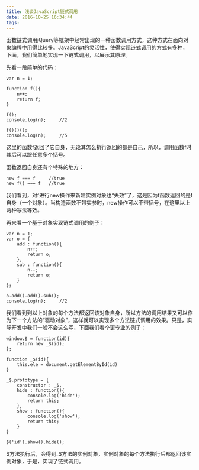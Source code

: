 ```yaml
---
title: 浅谈JavaScript链式调用
date: 2016-10-25 16:34:44
tags:
---
```


函数链式调用jQuery等框架中经常出现的一种函数调用方式，这种方式在面向对象编程中用得比较多。JavaScript的灵活性，使得实现链式调用的方式有多种，下面，我们简单地实现一下链式调用，以展示其原理。

<!-- more -->

先看一段简单的代码：

```
var n = 1;

function f(){
    n++;
    return f;
}

f();
console.log(n);     //2

f()()();
console.log(n);     //5
```

这里的函数f返回了它自身，无论其怎么执行返回的都是自己，所以，调用函数f时其后可以跟任意多个括号。

函数返回自身还有个特殊的地方：

```
new f === f     //true
new f() === f   //true
```

我们看到，对f进行new操作来新建实例对象也“失效”了，这是因为f函数返回的是f自身（一个对象）。当构造函数不带实参时，new操作可以不带括号，在这里以上两种写法等效。

再来看一个基于对象实现链式调用的例子：

```
var n = 1;
var o = {
    add : function(){
        n++;
        return o;
    },
    sub : function(){
        n--;
        return o;
    }
};

o.add().add().sub();
console.log(n);     //2
```

我们看到到以上对象的每个方法都返回该对象自身，所以方法的调用结果又可以作为下一个方法的“驱动对象”，这样就可以实现多个方法链式调用的效果。只是，实际开发中我们一般不会这么写，下面我们看个更专业的例子：

```
window.$ = function(id){
    return new _$(id);
};

function _$(id){
    this.ele = document.getElementById(id)
}

_$.prototype = {
    constructor : _$,
    hide : function(){
        console.log('hide');
        return this;
    },
    show : function(){
        console.log('show');
        return this;
    }
}

$('id').show().hide();
```

$方法执行后，会得到_$方法的实例对象，实例对象的每个方法执行后都返回该实例对象，于是，实现了链式调用。